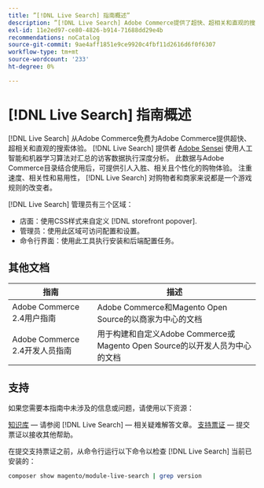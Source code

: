 ```yaml
---
title: ”[!DNL Live Search] 指南概述”
description: ”[!DNL Live Search] Adobe Commerce提供了超快、超相关和直观的搜索体验。”
exl-id: 11e2ed97-ce80-4826-b914-71688dd29e4b
recommendations: noCatalog
source-git-commit: 9ae4aff1851e9ce9920c4fbf11d2616d6f0f6307
workflow-type: tm+mt
source-wordcount: '233'
ht-degree: 0%

---
```


# [!DNL Live Search] 指南概述

[!DNL Live Search] 从Adobe Commerce免费为Adobe Commerce提供超快、超相关和直观的搜索体验。 [!DNL Live Search] 提供者 [Adobe Sensei](https://www.adobe.com/sensei.html) 使用人工智能和机器学习算法对汇总的访客数据执行深度分析。 此数据与Adobe Commerce目录结合使用后，可提供引人入胜、相关且个性化的购物体验。 注重速度、相关性和易用性， [!DNL Live Search] 对购物者和商家来说都是一个游戏规则的改变者。

[!DNL Live Search] 管理员有三个区域：

* 店面：使用CSS样式来自定义 [!DNL storefront popover].
* 管理员：使用此区域可访问配置和设置。
* 命令行界面：使用此工具执行安装和后端配置任务。

## 其他文档

| 指南 | 描述 |
|--- |--- |
| Adobe Commerce 2.4用户指南 | Adobe Commerce和Magento Open Source的以商家为中心的文档 |
| Adobe Commerce 2.4开发人员指南 | 用于构建和自定义Adobe Commerce或Magento Open Source的以开发人员为中心的文档 |

## 支持

如果您需要本指南中未涉及的信息或问题，请使用以下资源：

[知识库](https://experienceleague.adobe.com/docs/commerce-knowledge-base/kb/overview.html)  — 请参阅 [!DNL Live Search] — 相关疑难解答文章。
[支持票证](https://experienceleague.adobe.com/docs/commerce-knowledge-base/kb/help-center-guide/magento-help-center-user-guide.html#submit-ticket)  — 提交票证以接收其他帮助。

在提交支持票证之前，从命令行运行以下命令以检查 [!DNL Live Search] 当前已安装的：

```bash
composer show magento/module-live-search | grep version
```
